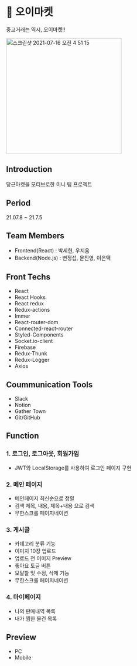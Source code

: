 
# 🥒 오이마켓 
  중고거래는 역시, 오이마켓!!
  
  <img width="315" alt="스크린샷 2021-07-16 오전 4 51 15" src="https://user-images.githubusercontent.com/77391482/125853527-e593a5e0-9ba7-41e2-8ef1-e98f8da02064.png">

## Introduction
당근마켓을 모티브로한 미니 팀 프로젝트

## Period

21.07.8 ~ 21.7.5

## Team Members

- Frontend(React) : 박세현, 우지음
- Backend(Node.js) : 변정섭, 문진영, 이은택

## Front Techs

- React
- React Hooks
- React redux
- Redux-actions
- Immer
- React-router-dom
- Connected-react-router
- Styled-Components
- Socket.io-client
- Firebase
- Redux-Thunk
- Redux-Logger
- Axios

## Coummunication Tools

- Slack
- Notion
- Gather Town
- Git/GitHub

## Function

### 1. 로그인, 로그아웃, 회원가입
  - JWT와 LocalStorage를 사용하여 로그인 페이지 구현

### 2. 메인 페이지
  - 메인페이지 최신순으로 정렬
  - 검색
    제목, 내용, 제목+내용 으로 검색
  - 무한스크롤 페이지네이션

### 3. 게시글 
 - 카데고리 분류 기능
 - 이미지 10장 업로드
 - 업로드 전 이미지 Preview
 - 좋아요 토글 버튼
 - 모달찰 및 수정, 삭제 기능
 - 무한스크롤 페이지네이션
 
### 4. 마이페이지
  - 나의 판매내역 목록
  - 내가 찜한 물건 목록

## Preview
  - PC
  - Mobile

